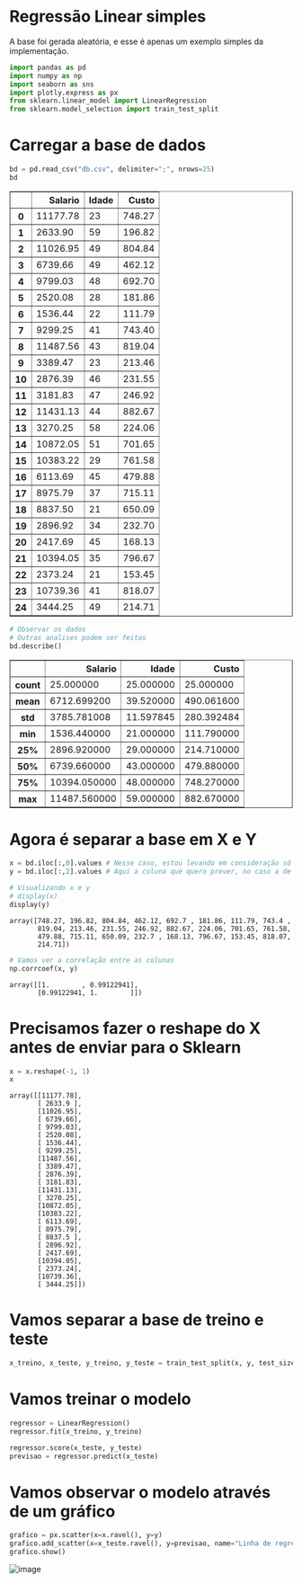 # Regressão Linear simples

A base foi gerada aleatória, e esse é apenas um exemplo simples da implementação.


```python
import pandas as pd
import numpy as np
import seaborn as sns
import plotly.express as px
from sklearn.linear_model import LinearRegression
from sklearn.model_selection import train_test_split
```

# Carregar a base de dados


```python
bd = pd.read_csv("db.csv", delimiter=";", nrows=25)
bd
```




<div>
<table border="1" class="dataframe">
  <thead>
    <tr style="text-align: right;">
      <th></th>
      <th>Salario</th>
      <th>Idade</th>
      <th>Custo</th>
    </tr>
  </thead>
  <tbody>
    <tr>
      <th>0</th>
      <td>11177.78</td>
      <td>23</td>
      <td>748.27</td>
    </tr>
    <tr>
      <th>1</th>
      <td>2633.90</td>
      <td>59</td>
      <td>196.82</td>
    </tr>
    <tr>
      <th>2</th>
      <td>11026.95</td>
      <td>49</td>
      <td>804.84</td>
    </tr>
    <tr>
      <th>3</th>
      <td>6739.66</td>
      <td>49</td>
      <td>462.12</td>
    </tr>
    <tr>
      <th>4</th>
      <td>9799.03</td>
      <td>48</td>
      <td>692.70</td>
    </tr>
    <tr>
      <th>5</th>
      <td>2520.08</td>
      <td>28</td>
      <td>181.86</td>
    </tr>
    <tr>
      <th>6</th>
      <td>1536.44</td>
      <td>22</td>
      <td>111.79</td>
    </tr>
    <tr>
      <th>7</th>
      <td>9299.25</td>
      <td>41</td>
      <td>743.40</td>
    </tr>
    <tr>
      <th>8</th>
      <td>11487.56</td>
      <td>43</td>
      <td>819.04</td>
    </tr>
    <tr>
      <th>9</th>
      <td>3389.47</td>
      <td>23</td>
      <td>213.46</td>
    </tr>
    <tr>
      <th>10</th>
      <td>2876.39</td>
      <td>46</td>
      <td>231.55</td>
    </tr>
    <tr>
      <th>11</th>
      <td>3181.83</td>
      <td>47</td>
      <td>246.92</td>
    </tr>
    <tr>
      <th>12</th>
      <td>11431.13</td>
      <td>44</td>
      <td>882.67</td>
    </tr>
    <tr>
      <th>13</th>
      <td>3270.25</td>
      <td>58</td>
      <td>224.06</td>
    </tr>
    <tr>
      <th>14</th>
      <td>10872.05</td>
      <td>51</td>
      <td>701.65</td>
    </tr>
    <tr>
      <th>15</th>
      <td>10383.22</td>
      <td>29</td>
      <td>761.58</td>
    </tr>
    <tr>
      <th>16</th>
      <td>6113.69</td>
      <td>45</td>
      <td>479.88</td>
    </tr>
    <tr>
      <th>17</th>
      <td>8975.79</td>
      <td>37</td>
      <td>715.11</td>
    </tr>
    <tr>
      <th>18</th>
      <td>8837.50</td>
      <td>21</td>
      <td>650.09</td>
    </tr>
    <tr>
      <th>19</th>
      <td>2896.92</td>
      <td>34</td>
      <td>232.70</td>
    </tr>
    <tr>
      <th>20</th>
      <td>2417.69</td>
      <td>45</td>
      <td>168.13</td>
    </tr>
    <tr>
      <th>21</th>
      <td>10394.05</td>
      <td>35</td>
      <td>796.67</td>
    </tr>
    <tr>
      <th>22</th>
      <td>2373.24</td>
      <td>21</td>
      <td>153.45</td>
    </tr>
    <tr>
      <th>23</th>
      <td>10739.36</td>
      <td>41</td>
      <td>818.07</td>
    </tr>
    <tr>
      <th>24</th>
      <td>3444.25</td>
      <td>49</td>
      <td>214.71</td>
    </tr>
  </tbody>
</table>
</div>




```python
# Observar os dados
# Outras analises podem ser feitas
bd.describe()
```




<div>
<table border="1" class="dataframe">
  <thead>
    <tr style="text-align: right;">
      <th></th>
      <th>Salario</th>
      <th>Idade</th>
      <th>Custo</th>
    </tr>
  </thead>
  <tbody>
    <tr>
      <th>count</th>
      <td>25.000000</td>
      <td>25.000000</td>
      <td>25.000000</td>
    </tr>
    <tr>
      <th>mean</th>
      <td>6712.699200</td>
      <td>39.520000</td>
      <td>490.061600</td>
    </tr>
    <tr>
      <th>std</th>
      <td>3785.781008</td>
      <td>11.597845</td>
      <td>280.392484</td>
    </tr>
    <tr>
      <th>min</th>
      <td>1536.440000</td>
      <td>21.000000</td>
      <td>111.790000</td>
    </tr>
    <tr>
      <th>25%</th>
      <td>2896.920000</td>
      <td>29.000000</td>
      <td>214.710000</td>
    </tr>
    <tr>
      <th>50%</th>
      <td>6739.660000</td>
      <td>43.000000</td>
      <td>479.880000</td>
    </tr>
    <tr>
      <th>75%</th>
      <td>10394.050000</td>
      <td>48.000000</td>
      <td>748.270000</td>
    </tr>
    <tr>
      <th>max</th>
      <td>11487.560000</td>
      <td>59.000000</td>
      <td>882.670000</td>
    </tr>
  </tbody>
</table>
</div>



# Agora é separar a base em X e Y


```python
x = bd.iloc[:,0].values # Nesse caso, estou levando em consideração só a coluna de salario
y = bd.iloc[:,2].values # Aqui a coluna que quero prever, no caso a de custo
```


```python
# Visualizando x e y
# display(x)
display(y)
```


    array([748.27, 196.82, 804.84, 462.12, 692.7 , 181.86, 111.79, 743.4 ,
           819.04, 213.46, 231.55, 246.92, 882.67, 224.06, 701.65, 761.58,
           479.88, 715.11, 650.09, 232.7 , 168.13, 796.67, 153.45, 818.07,
           214.71])



```python
# Vamos ver a correlação entre as colunas
np.corrcoef(x, y)
```




    array([[1.        , 0.99122941],
           [0.99122941, 1.        ]])



# Precisamos fazer o reshape do X antes de enviar para o Sklearn


```python
x = x.reshape(-1, 1)
x
```




    array([[11177.78],
           [ 2633.9 ],
           [11026.95],
           [ 6739.66],
           [ 9799.03],
           [ 2520.08],
           [ 1536.44],
           [ 9299.25],
           [11487.56],
           [ 3389.47],
           [ 2876.39],
           [ 3181.83],
           [11431.13],
           [ 3270.25],
           [10872.05],
           [10383.22],
           [ 6113.69],
           [ 8975.79],
           [ 8837.5 ],
           [ 2896.92],
           [ 2417.69],
           [10394.05],
           [ 2373.24],
           [10739.36],
           [ 3444.25]])



# Vamos separar a base de treino e teste


```python
x_treino, x_teste, y_treino, y_teste = train_test_split(x, y, test_size=0.33, random_state=30)
```

# Vamos treinar o modelo


```python
regressor = LinearRegression()
regressor.fit(x_treino, y_treino)

regressor.score(x_teste, y_teste)
previsao = regressor.predict(x_teste)
```

# Vamos observar o modelo através de um gráfico


```python
grafico = px.scatter(x=x.ravel(), y=y)
grafico.add_scatter(x=x_teste.ravel(), y=previsao, name="Linha de regressão")
grafico.show()
```
![image](https://github.com/Welling7onSiqueira/regressao_linear_simples/assets/122923404/035684bd-2792-4245-8957-f50795b25ea2)

   </div>


